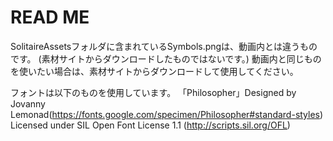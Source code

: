 # READ ME

SolitaireAssetsフォルダに含まれているSymbols.pngは、動画内とは違うものです。
(素材サイトからダウンロードしたものではないです。)
 動画内と同じものを使いたい場合は、素材サイトからダウンロードして使用してください。

フォントは以下のものを使用しています。
「Philosopher」Designed by Jovanny Lemonad(https://fonts.google.com/specimen/Philosopher#standard-styles)
Licensed under SIL Open Font License 1.1 (http://scripts.sil.org/OFL)

